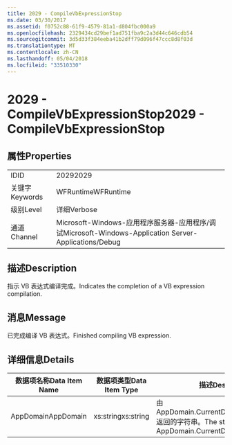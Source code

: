 ```yaml
---
title: 2029 - CompileVbExpressionStop
ms.date: 03/30/2017
ms.assetid: f0752c88-61f9-4579-81a1-d804fbc000a9
ms.openlocfilehash: 2329434cd29bef1ad751fba9c2a3d44c646cdb54
ms.sourcegitcommit: 3d5d33f384eeba41b2dff79d096f47ccc8d8f03d
ms.translationtype: MT
ms.contentlocale: zh-CN
ms.lasthandoff: 05/04/2018
ms.locfileid: "33510330"
---
```

# <a name="2029---compilevbexpressionstop"></a><span data-ttu-id="01ba4-102">2029 - CompileVbExpressionStop</span><span class="sxs-lookup"><span data-stu-id="01ba4-102">2029 - CompileVbExpressionStop</span></span>
## <a name="properties"></a><span data-ttu-id="01ba4-103">属性</span><span class="sxs-lookup"><span data-stu-id="01ba4-103">Properties</span></span>  
  
|||  
|-|-|  
|<span data-ttu-id="01ba4-104">ID</span><span class="sxs-lookup"><span data-stu-id="01ba4-104">ID</span></span>|<span data-ttu-id="01ba4-105">2029</span><span class="sxs-lookup"><span data-stu-id="01ba4-105">2029</span></span>|  
|<span data-ttu-id="01ba4-106">关键字</span><span class="sxs-lookup"><span data-stu-id="01ba4-106">Keywords</span></span>|<span data-ttu-id="01ba4-107">WFRuntime</span><span class="sxs-lookup"><span data-stu-id="01ba4-107">WFRuntime</span></span>|  
|<span data-ttu-id="01ba4-108">级别</span><span class="sxs-lookup"><span data-stu-id="01ba4-108">Level</span></span>|<span data-ttu-id="01ba4-109">详细</span><span class="sxs-lookup"><span data-stu-id="01ba4-109">Verbose</span></span>|  
|<span data-ttu-id="01ba4-110">通道</span><span class="sxs-lookup"><span data-stu-id="01ba4-110">Channel</span></span>|<span data-ttu-id="01ba4-111">Microsoft-Windows-应用程序服务器-应用程序/调试</span><span class="sxs-lookup"><span data-stu-id="01ba4-111">Microsoft-Windows-Application Server-Applications/Debug</span></span>|  
  
## <a name="description"></a><span data-ttu-id="01ba4-112">描述</span><span class="sxs-lookup"><span data-stu-id="01ba4-112">Description</span></span>  
 <span data-ttu-id="01ba4-113">指示 VB 表达式编译完成。</span><span class="sxs-lookup"><span data-stu-id="01ba4-113">Indicates the completion of a VB expression compilation.</span></span>  
  
## <a name="message"></a><span data-ttu-id="01ba4-114">消息</span><span class="sxs-lookup"><span data-stu-id="01ba4-114">Message</span></span>  
 <span data-ttu-id="01ba4-115">已完成编译 VB 表达式。</span><span class="sxs-lookup"><span data-stu-id="01ba4-115">Finished compiling VB expression.</span></span>  
  
## <a name="details"></a><span data-ttu-id="01ba4-116">详细信息</span><span class="sxs-lookup"><span data-stu-id="01ba4-116">Details</span></span>  
  
|<span data-ttu-id="01ba4-117">数据项名称</span><span class="sxs-lookup"><span data-stu-id="01ba4-117">Data Item Name</span></span>|<span data-ttu-id="01ba4-118">数据项类型</span><span class="sxs-lookup"><span data-stu-id="01ba4-118">Data Item Type</span></span>|<span data-ttu-id="01ba4-119">描述</span><span class="sxs-lookup"><span data-stu-id="01ba4-119">Description</span></span>|  
|--------------------|--------------------|-----------------|  
|<span data-ttu-id="01ba4-120">AppDomain</span><span class="sxs-lookup"><span data-stu-id="01ba4-120">AppDomain</span></span>|<span data-ttu-id="01ba4-121">xs:string</span><span class="sxs-lookup"><span data-stu-id="01ba4-121">xs:string</span></span>|<span data-ttu-id="01ba4-122">由 AppDomain.CurrentDomain.FriendlyName 返回的字符串。</span><span class="sxs-lookup"><span data-stu-id="01ba4-122">The string returned by AppDomain.CurrentDomain.FriendlyName.</span></span>|

